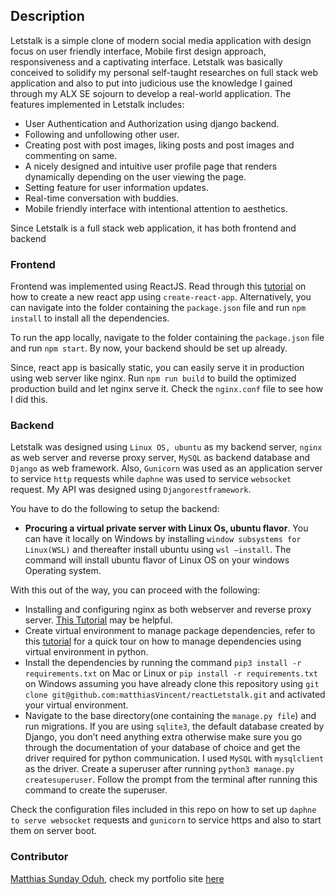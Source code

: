 ## Description
Letstalk is a simple clone of modern social media application with design focus on user friendly interface, 
Mobile first design approach, responsiveness and a captivating interface. 
Letstalk was basically conceived to solidify my personal self-taught researches on full stack web 
application and also to put into judicious use the knowledge I gained through my ALX SE sojourn 
to develop a real-world application. The features implemented in Letstalk includes:
- User Authentication and Authorization using django backend.
- Following and unfollowing other user.
- Creating post with post images, liking posts and post images and commenting on same.
- A nicely designed and intuitive user profile page that renders dynamically depending on the user viewing the page.
- Setting feature for user information updates.
- Real-time conversation with buddies.
- Mobile friendly interface with intentional attention to aesthetics.

Since Letstalk is a full stack web application, it has both frontend and backend

### Frontend
Frontend was implemented using ReactJS. Read through this [tutorial](https://create-react-app.dev/docs/getting-started/) 
on how to create a new react app using `create-react-app`. Alternatively, you can navigate into the folder containing the 
`package.json` file and run
```npm install``` to install all the dependencies.

To run the app locally, navigate to the folder containing the `package.json` file and run ```npm start```. By now, your backend should be set up already.

Since, react app is basically static, you can easily serve it in production using web server like nginx.
Run ```npm run build``` to build the optimized production build and let nginx serve it. Check the `nginx.conf` file to see how I did this.


### Backend
Letstalk was designed using `Linux OS, ubuntu` as my backend server, `nginx `as web server and reverse proxy server,
`MySQL` as backend database and `Django` as web framework. 
Also, `Gunicorn` was used as an application server to service `http` requests while `daphne` was used to service `websocket` request.
My API was designed using `Djangorestframework`.

You have to do the following to setup the backend:
- **Procuring a virtual private server with Linux Os, ubuntu flavor**. 
  You can have it locally on Windows by installing `window subsystems for Linux(WSL)` and thereafter install ubuntu using
```wsl –install```. The command will install ubuntu flavor of Linux OS on your windows Operating system.

With this out of the way, you can proceed with the following:
 * Installing and configuring nginx as both webserver and reverse proxy server.
  [This Tutorial](https://www.digitalocean.com/community/tutorials/how-to-configure-nginx-as-a-reverse-proxy-on-ubuntu-22-04) may be helpful.
 * Create virtual environment to manage package dependencies, refer to this 
 [tutorial](https://www.freecodecamp.org/news/how-to-manage-python-dependencies-using-virtual-environments/) for a quick tour on how to manage dependencies using virtual environment in python.
 * Install the dependencies by running the command ```pip3 install -r requirements.txt```
 on Mac or Linux or ```pip install -r requirements.txt``` on Windows assuming you have already clone this repository using 
 ```git clone git@github.com:matthiasVincent/reactLetstalk.git``` and activated your virtual environment.
 * Navigate to the base directory(one containing the `manage.py file`) and run migrations. 
  If you are using `sqlite3`, the default database created by Django, you don’t need anything extra otherwise 
  make sure you go through the documentation of your database of choice and get the driver required for python communication.
  I used `MySQL` with `mysqlclient` as the driver. Create a superuser after running `python3 manage.py createsuperuser`.
  Follow the prompt from the terminal after running this command to create the superuser.

  Check the configuration files included in this repo on how to set up `daphne to serve websocket` requests and `gunicorn` to service https and also to start them on server boot.


  ### Contributor
  [Matthias Sunday Oduh](https://github.com/matthiasVincent), check my portfolio site [here](https://Matthias28908ue14.pythonanywhere.com)
